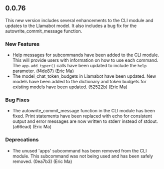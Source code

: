 ## 0.0.76

This new version includes several enhancements to the CLI module and updates to the Llamabot model. It also includes a bug fix for the autowrite_commit_message function.

### New Features

- Help messages for subcommands have been added to the CLI module. This will provide users with information on how to use each command. The `app.add_typer()` calls have been updated to include the `help` parameter. (f4de87) (Eric Ma)
- The model_chat_token_budgets in Llamabot have been updated. New models have been added to the dictionary and token budgets for existing models have been updated. (52522b) (Eric Ma)

### Bug Fixes

- The autowrite_commit_message function in the CLI module has been fixed. Print statements have been replaced with echo for consistent output and error messages are now written to stderr instead of stdout. (a66ead) (Eric Ma)

### Deprecations

- The unused 'apps' subcommand has been removed from the CLI module. This subcommand was not being used and has been safely removed. (0ea7b3) (Eric Ma)
